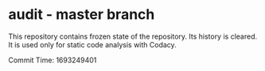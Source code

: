 # audit - master branch

This repository contains frozen state of the repository.
Its history is cleared. It is used only for static code
analysis with Codacy.

Commit Time: 1693249401